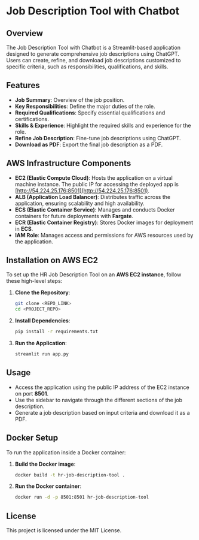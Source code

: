 # Job Description Tool with Chatbot

## Overview
The Job Description Tool with Chatbot is a Streamlit-based application designed to generate comprehensive job descriptions using ChatGPT. Users can create, refine, and download job descriptions customized to specific criteria, such as responsibilities, qualifications, and skills.

## Features
- **Job Summary**: Overview of the job position.
- **Key Responsibilities**: Define the major duties of the role.
- **Required Qualifications**: Specify essential qualifications and certifications.
- **Skills & Experience**: Highlight the required skills and experience for the role.
- **Refine Job Description**: Fine-tune job descriptions using ChatGPT.
- **Download as PDF**: Export the final job description as a PDF.

## AWS Infrastructure Components

- **EC2 (Elastic Compute Cloud)**: Hosts the application on a virtual machine instance. The public IP for accessing the deployed app is [http://54.224.25.176:8501](http://54.224.25.176:8501).
- **ALB (Application Load Balancer)**: Distributes traffic across the application, ensuring scalability and high availability.
- **ECS (Elastic Container Service)**: Manages and conducts Docker containers for future deployments with **Fargate**.
- **ECR (Elastic Container Registry)**: Stores Docker images for deployment in **ECS**.
- **IAM Role**: Manages access and permissions for AWS resources used by the application.

## Installation on AWS EC2

To set up the HR Job Description Tool on an **AWS EC2 instance**, follow these high-level steps:

1. **Clone the Repository**:
    ```bash
    git clone <REPO_LINK>
    cd <PROJECT_REPO>
    ```

2. **Install Dependencies**:
    ```bash
    pip install -r requirements.txt
    ```

3. **Run the Application**:
    ```bash
    streamlit run app.py
    ```

## Usage

- Access the application using the public IP address of the EC2 instance on port **8501**.
- Use the sidebar to navigate through the different sections of the job description.
- Generate a job description based on input criteria and download it as a PDF.

## Docker Setup

To run the application inside a Docker container:

1. **Build the Docker image**:
    ```bash
    docker build -t hr-job-description-tool .
    ```

2. **Run the Docker container**:
    ```bash
    docker run -d -p 8501:8501 hr-job-description-tool
    ```

## License

This project is licensed under the MIT License.

